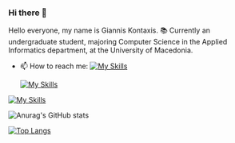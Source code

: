 ### Hi there 👋

<!--
**gianniskontaxis/gianniskontaxis** is a ✨ _special_ ✨ repository because its `README.md` (this file) appears on your GitHub profile.
-->


Hello everyone, my name is Giannis Kontaxis.
📚 Currently an undergraduate student, majoring Computer Science in the Applied Informatics department, at the University of Macedonia.
- 📫 How to reach me: 
  [![My Skills](https://skillicons.dev/icons?i=linkedin)](https://www.linkedin.com/in/ioannis-kontaxis-197914225/)

  [![My Skills](https://skillicons.dev/icons?i=gmail)](mailto:gianniskontaxis9@gmail.com)
  

  
[![My Skills](https://skillicons.dev/icons?i=js,html,css,java,aws,react,git,kubernetes,docker,python,mongodb,tensorflow,tailwind,androidstudio,spring)](https://skillicons.dev)
<!-- Rest of your README content -->
![Anurag's GitHub stats](https://github-readme-stats.vercel.app/api?username=gianniskontaxis&show_icons=true&theme=radical)

[![Top Langs](https://github-readme-stats.vercel.app/api/top-langs?username=gianniskontaxis&layout=compact)](https://github-readme-stats.vercel.app/)
